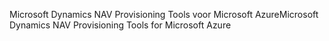 <span data-ttu-id="9df0f-101">Microsoft Dynamics NAV Provisioning Tools voor Microsoft Azure</span><span class="sxs-lookup"><span data-stu-id="9df0f-101">Microsoft Dynamics NAV Provisioning Tools for Microsoft Azure</span></span>